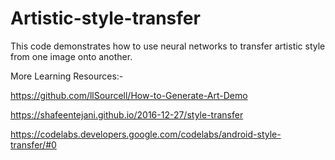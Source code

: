 # Artistic-style-transfer
This code demonstrates how to use neural networks to transfer artistic style from one image onto another.

More Learning Resources:-

https://github.com/llSourcell/How-to-Generate-Art-Demo

https://shafeentejani.github.io/2016-12-27/style-transfer

https://codelabs.developers.google.com/codelabs/android-style-transfer/#0
